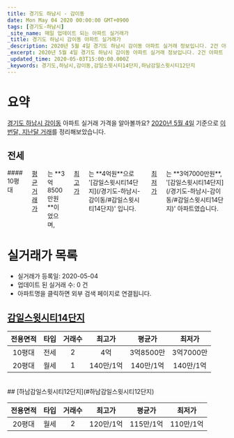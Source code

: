 ```yaml
---
title: 경기도 하남시 - 감이동
date: Mon May 04 2020 00:00:00 GMT+0900
tags: [경기도-하남시]
_site_name: 매일 업데이트 되는 아파트 실거래가
_title: 경기도 하남시 감이동 아파트 실거래가
_description: 2020년 5월 4일 경기도 하남시 감이동 아파트 실거래 정보입니다. 2건 아파트 정보가 있습니다.
_excerpt: 2020년 5월 4일 경기도 하남시 감이동 아파트 실거래 정보입니다. 2건 아파트 정보가 있습니다.
_updated_time: 2020-05-03T15:00:00.000Z
_keywords: 경기도,하남시,감이동,감일스윗시티14단지,하남감일스윗시티12단지
---
```





# 요약
<ins>경기도 하남시 감이동</ins> 아파트 실거래 가격을 알아볼까요? <ins>2020년 5월 4일</ins> 기준으로 <ins>이번달, 지난달 거래</ins>를 정리해보았습니다.

## 전세
<div class="container">
<div class="twelve columns" markdown="1">
#### 10평대
<ins>평균 거래가</ins>는 **3억8500만원**이었으며, <ins>최고가</ins>는 **4억원**으로 '[감일스윗시티14단지](/경기도-하남시-감이동/#감일스윗시티14단지)' 입니다. <ins>최저가</ins>는 **3억7000만원**, '[감일스윗시티14단지](/경기도-하남시-감이동/#감일스윗시티14단지)' 아파트였습니다.
</div>
</div>



# 실거래가 목록
- 실거래가 등록일: 2020-05-04
- 업데이트 된 실거래 수: 0 건
- 아파트명을 클릭하면 외부 검색 페이지로 연결됩니다.

## [감일스윗시티14단지](#감일스윗시티14단지)

|전용면적|타입|거래수|최고가|평균가|최저가|
|:---:|:---:|:---:|:---:|:---:|:---:|
|10평대|<span class="deal-type-2">전세</span>|2|4억|3억8500만|3억7000만|
|20평대|<span class="deal-type-3">월세</span>|1|140만/1억|140만/1억|140만/1억|

<br/>
## [하남감일스윗시티12단지](#하남감일스윗시티12단지)

|전용면적|타입|거래수|최고가|평균가|최저가|
|:---:|:---:|:---:|:---:|:---:|:---:|
|20평대|<span class="deal-type-3">월세</span>|2|120만/1억|115만/1억|110만/1억|

<br/>



